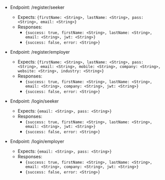 + Endpoint: /register/seeker
  - Expects: `{firstName: <String>, lastName: <String>, pass: <String>, email: <String>}`
  - Responses:
    - `{success: true, firstName: <String>, lastName: <String>, email: <String>, jwt: <String>}`
    - `{success: false, error: <String>}`

+ Endpoint: /register/employer
  - Expects: `{firstName: <String>, lastName: <String>, pass: <String>, email: <String>, mobile: <String>, company: <String>, website: <String>, industry: <String>}`
  - Responses:
    - `{success: true, firstName: <String>, lastName: <String>, email: <String>, company: <String>, jwt: <String>}`
    - `{success: false, error: <String>}`

+ Endpoint: /login/seeker
  - Expects: `{email: <String>, pass: <String>}`
  - Responses:
    - `{success: true, firstName: <String>, lastName: <String>, email: <String>, jwt: <String>}`
    - `{success: false, error: <String>}`

+ Endpoint: /login/employer
  - Expects: `{email: <String>, pass: <String>}`
  - Responses:
    - `{success: true, firstName: <String>, lastName: <String>, email: <String>, company: <String>, jwt: <String>}`
    - `{success: false, error: <String>}`
